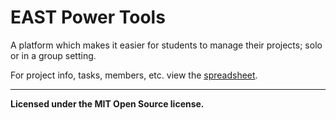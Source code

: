# EAST Power Tools
A platform which makes it easier for students to manage their projects; solo or in a group setting.


For project info, tasks, members, etc. view the [spreadsheet](https://docs.google.com/spreadsheets/d/1CalOxngpPqNZrHPkZVwU6gV250VAMWNsNPAfHO2gRyk/edit?usp=sharing).

-----
**Licensed under the MIT Open Source license.**